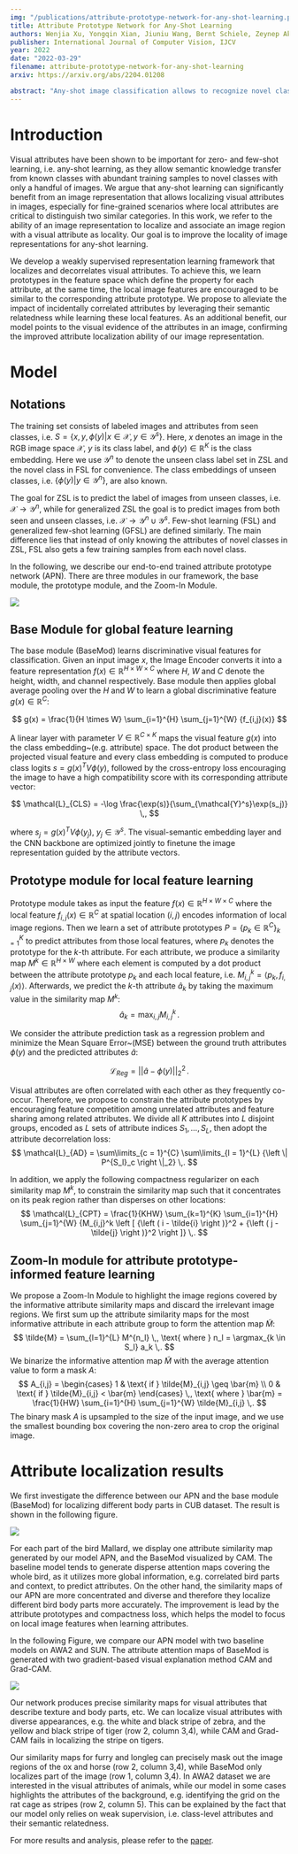 ```yaml
---
img: "/publications/attribute-prototype-network-for-any-shot-learning.png"
title: Attribute Prototype Network for Any-Shot Learning
authors: Wenjia Xu, Yongqin Xian, Jiuniu Wang, Bernt Schiele, Zeynep Akata
publisher: International Journal of Computer Vision, IJCV
year: 2022
date: "2022-03-29"
filename: attribute-prototype-network-for-any-shot-learning
arxiv: https://arxiv.org/abs/2204.01208

abstract: "Any-shot image classification allows to recognize novel classes with only a few or even zero samples. For the task of zero-shot learning, visual attributes have been shown to play an important role, while in the few-shot regime, the effect of attributes is under-explored. To better transfer attribute-based knowledge from seen to unseen classes, we argue that an image representation with integrated attribute localization ability would be beneficial for any-shot, i.e. zero-shot and few-shot, image classification tasks. To this end, we propose a novel representation learning framework that jointly learns discriminative global and local features using only class-level attributes. While a visual-semantic embedding layer learns global features, local features are learned through an attribute prototype network that simultaneously regresses and decorrelates attributes from intermediate features. Furthermore, we introduce a zoom-in module that localizes and crops the informative regions to encourage the network to learn informative features explicitly. We show that our locality augmented image representations achieve a new state-of-the-art on challenging benchmarks, i.e. CUB, AWA2, and SUN. As an additional benefit, our model points to the visual evidence of the attributes in an image, confirming the improved attribute localization ability of our image representation. The attribute localization is evaluated quantitatively with ground truth part annotations, qualitatively with visualizations, and through well-designed user studies."
---
```


# Introduction

Visual attributes have been shown to be important for zero- and few-shot learning, i.e. any-shot learning, as they allow semantic knowledge transfer from known classes with abundant training samples to novel classes with only a handful of images. We argue that any-shot learning can significantly benefit from an image representation that allows localizing visual attributes in images, especially for fine-grained scenarios where local attributes are critical to distinguish two similar categories.
In this work, we refer to the ability of an image representation to localize and associate an image region with a visual attribute as locality. Our goal is to improve the locality of image representations for any-shot learning.

We develop a weakly supervised representation learning framework that localizes and decorrelates visual attributes. To achieve this, we learn prototypes in the feature space which define the property for each attribute, at the same time, the local image features are encouraged to be similar to the corresponding attribute prototype. 
We propose to alleviate the impact of incidentally correlated attributes by leveraging their semantic relatedness while learning these local features. 
As an additional benefit, our model points to the visual evidence of the attributes in an image, confirming the improved attribute localization ability of our image representation.

# Model

## Notations
The training set consists of labeled images and attributes from seen classes, i.e. $S=\{x, y, \phi(y)| x \in \mathcal{X}, y \in \mathcal{Y}^s \}$.  Here, $x$ denotes an image in the RGB image space $\mathcal{X}$, $y$ is its class label, and $\phi(y) \in \mathbb{R}^{K}$ is the class embedding. Here we use $\mathcal{Y}^n$ to denote the unseen class label set in ZSL and the novel class in FSL for convenience. The class embeddings of unseen classes, i.e. $\{\phi(y)| y \in \mathcal{Y}^n \}$, are also known. 

The goal for ZSL is to predict the label of images from unseen classes, i.e. $\mathcal{X} \rightarrow \mathcal{Y}^n$, while for generalized ZSL the goal is to predict images from both seen and unseen classes, i.e. $\mathcal{X} \rightarrow \mathcal{Y}^n \cup \mathcal{Y}^s$. Few-shot learning (FSL) and generalized few-shot learning (GFSL) are defined similarly. The main difference lies that instead of only knowing the attributes of novel classes in ZSL, FSL also gets a few training samples from each novel class.

In the following, we describe our end-to-end trained attribute prototype network (APN). There are three modules in our framework, the base module, the prototype module, and the Zoom-In Module.

![](/publications/attribute_prototype_network_for_any_shot_learning/Model_figure.png)

## Base Module for global feature learning
The base module (BaseMod) learns discriminative visual features for classification. Given an input image $x$, the Image Encoder converts it into a feature representation $f(x)\in \mathbb{R}^{H\times W \times C}$ where $H$, $W$ and $C$ denote the height, width, and channel respectively.
Base module then applies global average pooling over the $H$ and $W$ to learn a global discriminative feature $g(x)\in \mathbb{R}^C$:

$$
g(x) = \frac{1}{H \times W} \sum_{i=1}^{H} \sum_{j=1}^{W} {f_{i,j}(x)} 
$$

A linear layer with parameter $V \in \mathbb{R}^{C\times K}$ maps the visual feature $g(x)$ into the class embedding~(e.g. attribute) space. 
The dot product between the projected visual feature and every class embedding is computed to produce class logits $s = g(x)^T V \phi(y)$, followed by the cross-entropy loss encouraging the image to have a high compatibility score with its corresponding attribute vector:

$$
\mathcal{L}_{CLS}  = -\log \frac{\exp(s)}{\sum_{\mathcal{Y}^s}\exp(s_j)} \,,
$$

where $s_j = g(x)^T V \phi(y_j)$, $y_j \in \mathcal{Y}^s$.
The visual-semantic embedding layer and the CNN backbone are optimized jointly to finetune the image representation guided by the attribute vectors. 


## Prototype module for local feature learning

Prototype module takes as input the feature $f(x)\in \mathbb{R}^{H\times W \times C}$ where the local feature $f_{i,j}(x)\in \mathbb{R}^{C}$ at spatial location $(i, j)$ encodes information of local image regions. Then we learn a set of attribute prototypes $P = \left \{ p_k \in \mathbb{R}^{C} \right \}_{k=1}^K$ to predict attributes from those local features, where $p_k$ denotes the prototype for the $k$-th attribute. For each attribute, we produce a similarity map $M^k \in \mathbb{R}^{H\times W}$ where each element is computed by a dot product between the attribute prototype $p_k$ and each local feature, i.e. $M_{i, j}^k=\langle p_k, f_{i,j}(x)\rangle$. Afterwards, we predict the $k$-th attribute $\hat{a}_k$ by taking the maximum value in the similarity map $M^k$:
$$\hat{a}_{k} = \max_{i, j} M_{i, j}^k \,.$$

We consider the attribute prediction task as a regression problem and minimize the Mean Square Error~(MSE) between the ground truth attributes $\phi(y)$ and the predicted attributes $\hat{a}$: 

$$
\mathcal{L}_{Reg} = ||\hat{a} - \phi(y) ||^2_2 \,.
$$

Visual attributes are often correlated with each other as they frequently co-occur. 
Therefore, we propose to constrain the attribute prototypes by encouraging feature competition among unrelated attributes and feature sharing among related attributes. We divide all $K$ attributes into $L$ disjoint groups, encoded as $L$ sets of attribute indices $S_1,\dots, S_L$, then adopt the attribute decorrelation loss: 
$$
\mathcal{L}_{AD}  =  \sum\limits_{c = 1}^{C} \sum\limits_{l = 1}^{L} {\left \| P^{S_l}_c  \right \|_2} \,.
$$

In addition, we apply the following compactness regularizer on each similarity map $M^k$, to constrain the similarity map such that it concentrates on its peak region rather than disperses on other locations:
$$
\mathcal{L}_{CPT}  = \frac{1}{KHW} \sum_{k=1}^{K} \sum_{i=1}^{H} \sum_{j=1}^{W}  {M_{i,j}^k \left [ {\left ( i - \tilde{i} \right )}^2 + {\left ( j - \tilde{j} \right )}^2  \right ]} \,. 
$$

## Zoom-In module for attribute prototype-informed feature learning

We propose a Zoom-In Module to highlight the image regions covered by the informative attribute similarity maps and discard the irrelevant image regions. We first sum up the attribute similarity maps for the most informative attribute in each attribute group to form the attention map $\tilde{M}$:
$$
\tilde{M} = \sum_{l=1}^{L} M^{n_l} \,, 
\text{ where  } 
    n_l = \argmax_{k \in S_l} a_k \,.
$$
We binarize the informative attention map $\tilde{M}$ with the average attention value to form a mask $A$:
$$ 
A_{i,j} = 
\begin{cases}
1  & \text{ if } \tilde{M}_{i,j} \geq \bar{m} \\
0 & \text{ if } \tilde{M}_{i,j} < \bar{m}
\end{cases} \,, 
\text{ where  } \bar{m} = \frac{1}{HW} \sum_{i=1}^{H}  \sum_{j=1}^{W} \tilde{M}_{i,j} \,. 
$$
The binary mask $A$ is upsampled to the size of the input image, and we use the smallest bounding box covering the non-zero area to crop the original image.

# Attribute localization results

We first investigate the difference between our APN and the base module (BaseMod) for localizing different body parts in CUB dataset. The result is shown in the following figure.

![](/publications/attribute_prototype_network_for_any_shot_learning/CUB.png)

For each part of the bird Mallard, we display one attribute similarity map generated by our model APN, and the BaseMod visualized by CAM. The baseline model tends to generate disperse attention maps covering the whole bird, as it utilizes more global information, e.g. correlated bird parts and context, to predict attributes. On the other hand, the similarity maps of our APN are more concentrated and diverse and therefore they localize different bird body parts more accurately. The improvement is lead by the attribute prototypes and compactness loss, which helps the model to focus on local image features when learning attributes. 

In the following Figure, we compare our APN model with two baseline models on AWA2 and SUN. The attribute attention maps of BaseMod is generated with two gradient-based visual explanation method CAM and Grad-CAM.

![](/publications/attribute_prototype_network_for_any_shot_learning/SUN_AWA.png)

Our network produces precise similarity maps for visual attributes that describe texture and body parts, etc.
We can localize visual attributes with diverse appearances, e.g. the white and black stripe of zebra, and the yellow and black stripe of tiger (row 2, column 3,4), while CAM and Grad-CAM fails in localizing the stripe on tigers.

Our similarity maps for furry and longleg can precisely mask out the image regions of the ox and horse (row 2, column 3,4), while BaseMod only localizes part of the image (row 1, column 3,4). In AWA2 dataset we are interested in the visual attributes of animals, while our model in some cases highlights the attributes of the background, e.g. identifying the grid on the rat cage as stripes (row 2, column 5). This can be explained by the fact that our model only relies on weak supervision, i.e. class-level attributes and their semantic relatedness.

For more results and analysis, please refer to the [paper](https://arxiv.org/abs/2204.01208).



